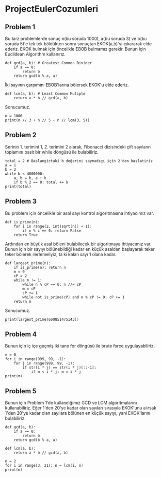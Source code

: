 # ProjectEulerCozumleri

## Problem 1
Bu tarz problemlerde sonuç n(bu soruda 1000), a(bu soruda 3) ve b(bu soruda 5)'e tek tek böldükten sonra sonuçtan EKOK(a,b)'yi çıkararak elde ederiz.
EKOK bulmak için öncelikle EBOB bulmamız gerekir. Bunun için Euclidean Algorithm kullanırız.
```
def gcd(a, b): # Greatest Common Divider
    if a == 0:
        return b
    return gcd(b % a, a)
```
İki sayının çarpımını EBOB'larına bölersek EKOK'u elde ederiz.
```
def lcm(a, b): # Least Common Muliple
    return a * b // gcd(a, b)
```
Sonucumuz.
```
n = 1000
print(n // 3 + n // 5 - n // lcm(3, 5))
```

## Problem 2
Serinin 1. terimini 1, 2. terimini 2 alarak, Fibonacci dizisindeki çift sayıların toplamını basit bir while döngüsü ile bulabiliriz.
```
total = 2 # Baslangictaki b değerini saymadıgı için 2'den baslatiriz
a = 1
b = 2
while b < 4000000:
    a, b = b, a + b
    if b % 2 == 0: total += b
print(total)
```

## Problem 3
Bu problem için öncelikle bir asal sayı kontrol algoritmasına ihtiyacımız var.
```
def is_prime(n):
    for i in range(2, int(sqrt(n)) + 1):
        if n % i == 0: return False
    return True
```
Ardından en büyük asal böleni bulabilecek bir algoritmaya ihtiyacımız var. Bunun için bir sayıyı bölünebildiği kadar en küçük asaldan başlayarak teker teker bölerek ilerlemeliyiz, ta ki kalan sayı 1 olana kadar.
```
def largest_prime(n):
    if is_prime(n): return n
    m = 0
    cP = 2
    while n != 1:
        while n % cP == 0: n //= cP
        m = cP
        cP += 1
        while not is_prime(cP) and n % cP != 0: cP += 1
    return m
```
Sonucumuz.
```
print(largest_prime(600851475143))
```

## Problem 4
Bunun için iç içe geçmiş iki tane for döngüsü ile brute force uygulayabiliriz.
```
m = 0
for i in range(999, 99, -1):
    for j in range(999, 99, -1):
        if str(i * j) == str(i * j)[::-1]:
            if m < i * j: m = i * j
print(m)
```

## Problem 5
Bunun için Problem 1'de kullandığımız GCD ve LCM algoritmalarını kullanabiliriz. Eğer 1'den 20'ye kadar olan sayıları sırasıyla EKOK'unu alırsak 1'den 20'ye kadar olan sayılara bölünen en küçük sayıyı, yani EKOK'larını bulabiliriz.
```
def gcd(a, b):
    if a == 0:
        return b
    return gcd(b % a, a)

def lcm(a, b):
    return a * b // gcd(a, b)

n = 2
for i in range(3, 21): n = lcm(i, n)
print(n)
```
